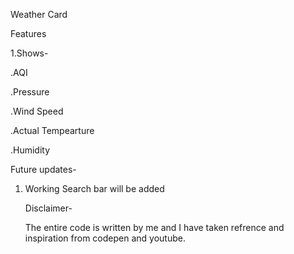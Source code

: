 Weather Card

Features

1.Shows-

.AQI

.Pressure

.Wind Speed

.Actual Tempearture

.Humidity

Future updates-

1. Working Search bar will be added

   Disclaimer-

   The entire code is written by me and I have taken refrence and inspiration from codepen and youtube.
